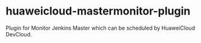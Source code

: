 # huaweicloud-mastermonitor-plugin
Plugin for Monitor Jenkins Master which can be scheduled by HuaweiCloud DevCloud.

